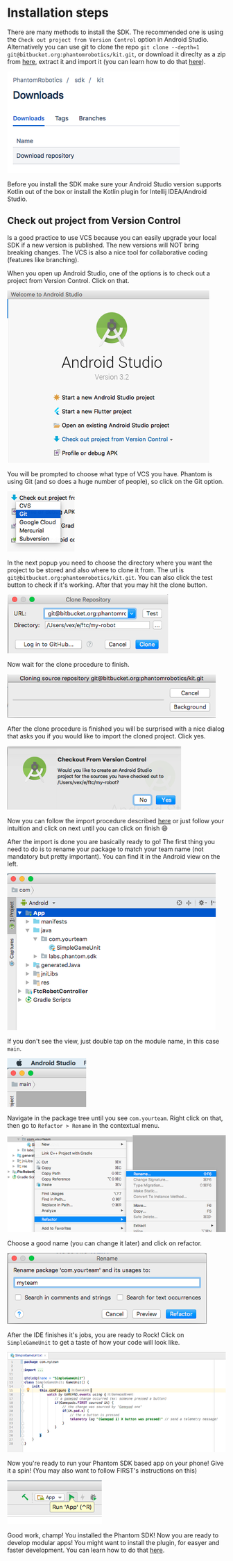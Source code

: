 # Installation steps

There are many methods to install the SDK. The recommended one is using the `Check out project from Version Control` option in Android Studio. Alternatively you can use git to clone the repo `git clone --depth=1 git@bitbucket.org:phantomrobotics/kit.git`, or download it direclty as a zip from [here](https://bitbucket.org/phantomrobotics/kit/downloads/), extract it and import it (you can learn how to do that [here](https://iamthevex.github.io/phantom/import)).

![Bitbucket Download](https://www.github.com/IAmTheVex/phantom/blob/master/resources/images/installation/download.png?raw=true)

Before you install the SDK make sure your Android Studio version supports Kotlin out of the box or install the Kotlin plugin for Intellij IDEA/Android Studio.

## Check out project from Version Control

Is a good practice to use VCS because you can easily upgrade your local SDK if a new version is published. The new versions will NOT bring breaking changes. The VCS is also a nice tool for collaborative coding (features like branching).

When you open up Android Studio, one of the options is to check out a project from Version Control. Click on that.

![Android Studio Option](https://www.github.com/IAmTheVex/phantom/blob/master/resources/images/installation/clone1.png?raw=true)

You will be prompted to choose what type of VCS you have. Phantom is using Git (and so does a huge number of people), so click on the Git option.

![Git VCS](https://www.github.com/IAmTheVex/phantom/blob/master/resources/images/installation/clone2.png?raw=true)

In the next popup you need to choose the directory where you want the project to be stored and also where to clone it from. The url is `git@bitbucket.org:phantomrobotics/kit.git`. You can also click the test button to check if it's working. After that you may hit the clone button.

![Git VCS](https://www.github.com/IAmTheVex/phantom/blob/master/resources/images/installation/clone3.png?raw=true)

Now wait for the clone procedure to finish.

![Git VCS](https://www.github.com/IAmTheVex/phantom/blob/master/resources/images/installation/clone4.png?raw=true)

After the clone procedure is finished you will be surprised with a nice dialog that asks you if you would like to import the cloned project. Click yes.

![Import](https://www.github.com/IAmTheVex/phantom/blob/master/resources/images/installation/import1.png?raw=true)

Now you can follow the import procedure described [here](https://iamthevex.github.io/phantom/import) or just follow your intuition and click on next until you can click on finish 😄

After the import is done you are basically ready to go! The first thing you need to do is to rename your package to match your team name (not mandatory but pretty important). You can find it in the Android view on the left.

![Android](https://www.github.com/IAmTheVex/phantom/blob/master/resources/images/installation/android.png?raw=true)

If you don't see the view, just double tap on the module name, in this case `main`.

![Show](https://www.github.com/IAmTheVex/phantom/blob/master/resources/images/installation/show.png?raw=true)

Navigate in the package tree until you see `com.yourteam`. Right click on that, then go to `Refactor > Rename` in the contextual menu.

![Rename](https://www.github.com/IAmTheVex/phantom/blob/master/resources/images/installation/rename1.png?raw=true)

Choose a good name (you can change it later) and click on refactor.

![Rename](https://www.github.com/IAmTheVex/phantom/blob/master/resources/images/installation/rename2.png?raw=true)

After the IDE finishes it's jobs, you are ready to Rock! Click on `SimpleGameUnit` to get a taste of how your code will look like.

![Code](https://www.github.com/IAmTheVex/phantom/blob/master/resources/images/installation/code.png?raw=true)

Now you're ready to run your Phantom SDK based app on your phone! Give it a spin! (You may also want to follow FIRST's instructions on this)

![Run](https://www.github.com/IAmTheVex/phantom/blob/master/resources/images/installation/run.png?raw=true)

Good work, champ! You installed the Phantom SDK! Now you are ready to develop modular apps! You might want to install the plugin, for easyer and faster development. You can learn how to do that [here](https://iamthevex.github.io/phantom/plugin).